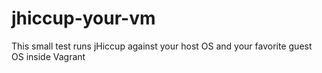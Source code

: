jhiccup-your-vm
===============

This small test runs jHiccup against your host OS and your favorite guest OS inside Vagrant
